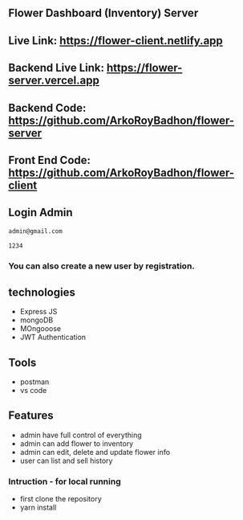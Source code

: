 ## Flower Dashboard (Inventory) Server

## Live Link: https://flower-client.netlify.app

## Backend Live Link: https://flower-server.vercel.app 

## Backend Code: https://github.com/ArkoRoyBadhon/flower-server
## Front End Code: https://github.com/ArkoRoyBadhon/flower-client 


## Login Admin
```bash
admin@gmail.com
```
```bash
1234
```

### You can also create a new user by registration.

## technologies
- Express JS
- mongoDB
- MOngooose
- JWT Authentication

## Tools
- postman
- vs code

## Features
- admin have full control of everything
- admin can add flower to inventory
- admin can edit, delete and update flower info
- user can list and sell history

### Intruction - for local running
  - first clone the repository
  - yarn install

